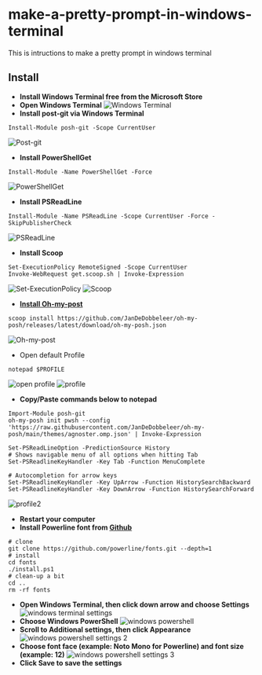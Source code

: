 # make-a-pretty-prompt-in-windows-terminal
This is intructions to make a pretty prompt in windows terminal
## Install
- **Install Windows Terminal free from the Microsoft Store**
- **Open Windows Terminal**
![Windows Terminal](./images/windows_terminal.jpg)
- **Install post-git via Windows Terminal**
```
Install-Module posh-git -Scope CurrentUser
```
![Post-git](./images/post-git.jpg)
- **Install PowerShellGet**
```
Install-Module -Name PowerShellGet -Force
```
![PowerShellGet](./images/PowerShellGet.jpg)
- **Install PSReadLine**
```
Install-Module -Name PSReadLine -Scope CurrentUser -Force -SkipPublisherCheck
```
![PSReadLine](./images/PSReadLine.jpg)
- **Install Scoop**
```
Set-ExecutionPolicy RemoteSigned -Scope CurrentUser
Invoke-WebRequest get.scoop.sh | Invoke-Expression
```
![Set-ExecutionPolicy](./images/Set-ExecutionPolicy.jpg)
![Scoop](./images/Scoop.jpg)
- [**Install Oh-my-post**](https://ohmyposh.dev/docs/installation/windows)
```
scoop install https://github.com/JanDeDobbeleer/oh-my-posh/releases/latest/download/oh-my-posh.json
```
![Oh-my-post](./images/oh-my-post.jpg)
- Open default Profile
```
notepad $PROFILE
```
![open profile](./images/open_profile.jpg)
![profile](./images/profile.jpg)
- **Copy/Paste commands below to notepad**
```
Import-Module posh-git
oh-my-posh init pwsh --config 'https://raw.githubusercontent.com/JanDeDobbeleer/oh-my-posh/main/themes/agnoster.omp.json' | Invoke-Expression

Set-PSReadLineOption -PredictionSource History
# Shows navigable menu of all options when hitting Tab
Set-PSReadlineKeyHandler -Key Tab -Function MenuComplete

# Autocompletion for arrow keys
Set-PSReadlineKeyHandler -Key UpArrow -Function HistorySearchBackward
Set-PSReadlineKeyHandler -Key DownArrow -Function HistorySearchForward
```
![profile2](./images/profile2.jpg)
- **Restart your computer**
- **Install Powerline font from [Github](https://github.com/powerline/fonts)**
```
# clone
git clone https://github.com/powerline/fonts.git --depth=1
# install
cd fonts
./install.ps1
# clean-up a bit
cd ..
rm -rf fonts
```
- **Open Windows Terminal, then click down arrow and choose Settings**
![windows terminal settings](./images/windows_terminal_settings.jpg)
- **Choose Windows PowerShell**
![windows powershell](./images/windows_powershell.jpg)
- **Scroll to Additional settings, then click Appearance**
![windows powershell settings 2](./images/windows_terminal_settings_2.jpg)
- **Choose font face (example: Noto Mono for Powerline) and font size (example: 12)**
![windows powershell settings 3](./images/windows_terminal_settings_3.jpg)
- **Click Save to save the settings**